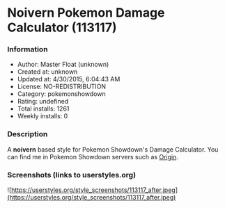 # Noivern Pokemon Damage Calculator (113117)

### Information
- Author: Master Float (unknown)
- Created at: unknown
- Updated at: 4/30/2015, 6:04:43 AM
- License: NO-REDISTRIBUTION
- Category: pokemonshowdown
- Rating: undefined
- Total installs: 1261
- Weekly installs: 0


### Description
A <b>noivern</b> based style for Pokemon Showdown's Damage Calculator.
You can find me in Pokemon Showdown servers such as <a href="http://origin.psim.us/">Origin</a>.


### Screenshots (links to userstyles.org)
![https://userstyles.org/style_screenshots/113117_after.jpeg](https://userstyles.org/style_screenshots/113117_after.jpeg)


